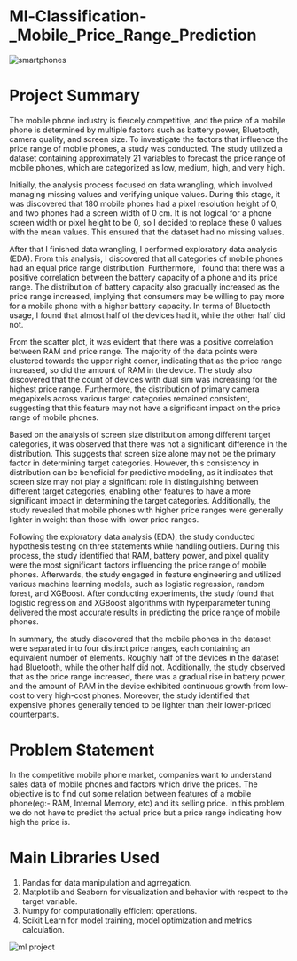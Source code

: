 # Ml-Classification-_Mobile_Price_Range_Prediction

![smartphones](https://github.com/tirtha2016/Ml-Classification-_Mobile_Price_Range_Prediction/assets/130783172/a818abc7-0332-4d27-944b-17b5cdb909db)



# Project Summary

 The mobile phone industry is fiercely competitive, and the price of a mobile phone is determined by multiple factors such as battery power, Bluetooth, camera quality, and screen size. To investigate the factors that influence the price range of mobile phones, a study was conducted. The study utilized a dataset containing approximately 21 variables to forecast the price range of mobile phones, which are categorized as low, medium, high, and very high.

 Initially, the analysis process focused on data wrangling, which involved managing missing values and verifying unique values. During this stage, it was discovered that 180 mobile phones had a pixel resolution height of 0, and two phones had a screen width of 0 cm. It is not logical for a phone screen width or pixel height to be 0, so I decided to replace these 0 values with the mean values. This ensured that the dataset had no missing values.

 After that  I finished data wrangling, I performed exploratory data analysis (EDA). From this analysis, I discovered that all categories of mobile phones had an equal price range distribution. Furthermore, I found that there was a positive correlation between the battery capacity of a phone and its price range. The distribution of battery capacity also gradually increased as the price range increased, implying that consumers may be willing to pay more for a mobile phone with a higher battery capacity. In terms of Bluetooth usage, I found that almost half of the devices had it, while the other half did not.

 From the scatter plot, it was evident that there was a positive correlation between RAM and price range. The majority of the data points were clustered towards the upper right corner, indicating that as the price range increased, so did the amount of RAM in the device. The study also discovered that the count of devices with dual sim was increasing for the highest price range. Furthermore, the distribution of primary camera megapixels across various target categories remained consistent, suggesting that this feature may not have a significant impact on the price range of mobile phones.

 Based on the analysis of screen size distribution among different target categories, it was observed that there was not a significant difference in the distribution. This suggests that screen size alone may not be the primary factor in determining target categories. However, this consistency in distribution can be beneficial for predictive modeling, as it indicates that screen size may not play a significant role in distinguishing between different target categories, enabling other features to have a more significant impact in determining the target categories. Additionally, the study revealed that mobile phones with higher price ranges were generally lighter in weight than those with lower price ranges.

 Following the exploratory data analysis (EDA), the study conducted hypothesis testing on three statements while handling outliers. During this process, the study identified that RAM, battery power, and pixel quality were the most significant factors influencing the price range of mobile phones. Afterwards, the study engaged in feature engineering and utilized various machine learning models, such as logistic regression, random forest, and XGBoost. After conducting experiments, the study found that logistic regression and XGBoost algorithms with hyperparameter tuning delivered the most accurate results in predicting the price range of mobile phones.

 In summary, the study discovered that the mobile phones in the dataset were separated into four distinct price ranges, each containing an equivalent number of elements. Roughly half of the devices in the dataset had Bluetooth, while the other half did not. Additionally, the study observed that as the price range increased, there was a gradual rise in battery power, and the amount of RAM in the device exhibited continuous growth from low-cost to very high-cost phones. Moreover, the study identified that expensive phones generally tended to be lighter than their lower-priced counterparts.

# Problem Statement

In the competitive mobile phone market, companies want to understand sales data of mobile phones and factors which drive the prices. The objective is to find out some relation between features of a mobile phone(eg:- RAM, Internal Memory, etc) and its selling price. In this problem, we do not have to predict the actual price but a price range indicating how high the price is.

# Main Libraries Used

1. Pandas for data manipulation and agrregation.
2. Matplotlib and Seaborn for visualization and behavior with respect to the target variable.
3. Numpy for computationally efficient operations.
4.  Scikit Learn for model training, model optimization and metrics calculation.

![ml project](https://github.com/tirtha2016/Ml-Classification-_Mobile_Price_Range_Prediction/assets/130783172/7b9c183b-6105-43a1-af48-1993ef53aaa3)

